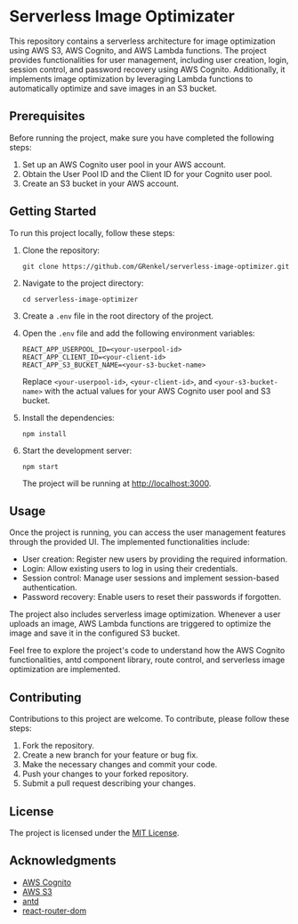 # Serverless Image Optimizater

This repository contains a serverless architecture for image optimization using AWS S3, AWS Cognito, and AWS Lambda functions. The project provides functionalities for user management, including user creation, login, session control, and password recovery using AWS Cognito. Additionally, it implements image optimization by leveraging Lambda functions to automatically optimize and save images in an S3 bucket.

## Prerequisites

Before running the project, make sure you have completed the following steps:

1. Set up an AWS Cognito user pool in your AWS account.
2. Obtain the User Pool ID and the Client ID for your Cognito user pool.
3. Create an S3 bucket in your AWS account.

## Getting Started

To run this project locally, follow these steps:

1. Clone the repository:

   ```
   git clone https://github.com/GRenkel/serverless-image-optimizer.git
   ```

2. Navigate to the project directory:

   ```
   cd serverless-image-optimizer
   ```

3. Create a `.env` file in the root directory of the project.

4. Open the `.env` file and add the following environment variables:

   ```
   REACT_APP_USERPOOL_ID=<your-userpool-id>
   REACT_APP_CLIENT_ID=<your-client-id>
   REACT_APP_S3_BUCKET_NAME=<your-s3-bucket-name>
   ```

   Replace `<your-userpool-id>`, `<your-client-id>`, and `<your-s3-bucket-name>` with the actual values for your AWS Cognito user pool and S3 bucket.

5. Install the dependencies:

   ```
   npm install
   ```

6. Start the development server:

   ```
   npm start
   ```

   The project will be running at [http://localhost:3000](http://localhost:3000).

## Usage

Once the project is running, you can access the user management features through the provided UI. The implemented functionalities include:

- User creation: Register new users by providing the required information.
- Login: Allow existing users to log in using their credentials.
- Session control: Manage user sessions and implement session-based authentication.
- Password recovery: Enable users to reset their passwords if forgotten.

The project also includes serverless image optimization. Whenever a user uploads an image, AWS Lambda functions are triggered to optimize the image and save it in the configured S3 bucket.

Feel free to explore the project's code to understand how the AWS Cognito functionalities, antd component library, route control, and serverless image optimization are implemented.

## Contributing

Contributions to this project are welcome. To contribute, please follow these steps:

1. Fork the repository.
2. Create a new branch for your feature or bug fix.
3. Make the necessary changes and commit your code.
4. Push your changes to your forked repository.
5. Submit a pull request describing your changes.

## License

The project is licensed under the [MIT License](LICENSE).

## Acknowledgments

- [AWS Cognito](https://aws.amazon.com/cognito/)
- [AWS S3](https://aws.amazon.com/s3/)
- [antd](https://ant.design/)
- [react-router-dom](https://reactrouter.com/en/6.13.0/start/overview)
